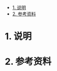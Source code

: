 

<!-- TOC -->

- [1. 说明](#1-说明)
- [2. 参考资料](#2-参考资料)

<!-- /TOC -->


<a id="markdown-1-说明" name="1-说明"></a>
# 1. 说明


<a id="markdown-2-参考资料" name="2-参考资料"></a>
# 2. 参考资料


